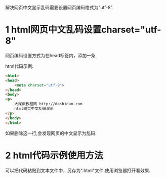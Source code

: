 <div class="jumbotron">
<p>解决网页中文显示乱码需要设置网页编码格式为"utf-8".</p>  
</div>

1 html网页中文乱码设置charset="utf-8"
===

网页编码设置方式为在head标签内，添加一条<meta charset="utf-8">

html代码示例:

```html
<html>
<head>
    <meta charset="utf-8">
</head>
<body>
<p>
    大屎蛋教程网 http://dashidan.com
    html网页中文乱码演示
</p>
</body>
</html>
```

如果删除<meta charset="utf-8">这一行,会发现网页的中文显示为乱码.

2 html代码示例使用方法
===

可以把代码粘贴到文本文件中，另存为".html"文件.使用浏览器打开看效果.

